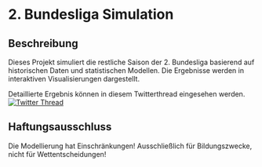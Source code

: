# 2. Bundesliga Simulation


## Beschreibung
Dieses Projekt simuliert die restliche Saison der 2. Bundesliga basierend auf historischen Daten und statistischen Modellen. Die Ergebnisse werden in interaktiven Visualisierungen dargestellt.

Detaillierte Ergebnis können in diesem Twitterthread eingesehen werden.
[![Twitter Thread](https://img.shields.io/badge/Results-Twitter%20Thread-1DA1F2)](https://x.com/Ronny_12_BSC/status/1913319499136139460)

## Haftungsausschluss
Die Modellierung hat Einschränkungen! Ausschließlich für Bildungszwecke, nicht für Wettentscheidungen!
